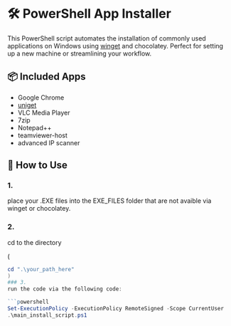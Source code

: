 # 🛠️ PowerShell App Installer

This PowerShell script automates the installation of commonly used applications on Windows using [winget](https://learn.microsoft.com/en-us/windows/package-manager/winget/) and chocolatey. Perfect for setting up a new machine or streamlining your workflow.

## 📦 Included Apps

- Google Chrome    
- [uniget](https://github.com/marticliment/UniGetUI)
- VLC Media Player  
- 7zip  
- Notepad++
- teamviewer-host
- advanced IP scanner

## 🚀 How to Use

### 1.
place your .EXE files into the EXE_FILES folder that are not avaible via winget or chocolatey.

### 2.
cd to the directory

(
```powershell
cd ".\your_path_here"
)
### 3.
run the code via the following code:

```powershell
Set-ExecutionPolicy -ExecutionPolicy RemoteSigned -Scope CurrentUser
.\main_install_script.ps1
